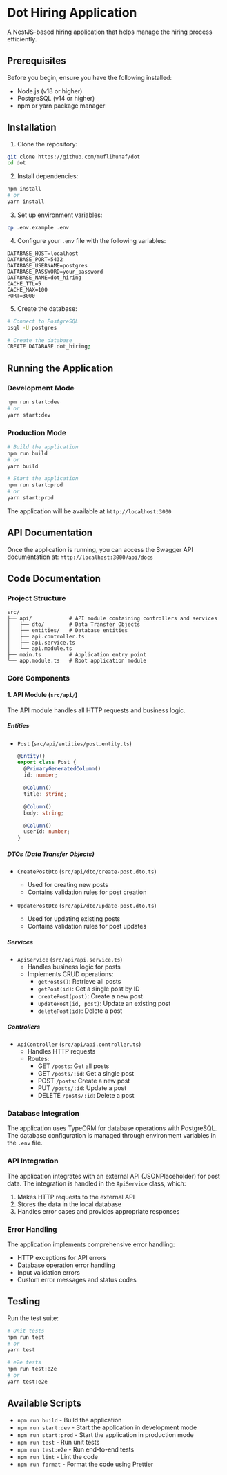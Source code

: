 # Dot Hiring Application

A NestJS-based hiring application that helps manage the hiring process efficiently.

## Prerequisites

Before you begin, ensure you have the following installed:
- Node.js (v18 or higher)
- PostgreSQL (v14 or higher)
- npm or yarn package manager

## Installation

1. Clone the repository:
```bash
git clone https://github.com/muflihunaf/dot
cd dot
```

2. Install dependencies:
```bash
npm install
# or
yarn install
```

3. Set up environment variables:
```bash
cp .env.example .env
```

4. Configure your `.env` file with the following variables:
```env
DATABASE_HOST=localhost
DATABASE_PORT=5432
DATABASE_USERNAME=postgres
DATABASE_PASSWORD=your_password
DATABASE_NAME=dot_hiring
CACHE_TTL=5
CACHE_MAX=100
PORT=3000
```

5. Create the database:
```bash
# Connect to PostgreSQL
psql -U postgres

# Create the database
CREATE DATABASE dot_hiring;
```

## Running the Application

### Development Mode
```bash
npm run start:dev
# or
yarn start:dev
```

### Production Mode
```bash
# Build the application
npm run build
# or
yarn build

# Start the application
npm run start:prod
# or
yarn start:prod
```

The application will be available at `http://localhost:3000`

## API Documentation

Once the application is running, you can access the Swagger API documentation at:
`http://localhost:3000/api/docs`

## Code Documentation

### Project Structure

```
src/
├── api/            # API module containing controllers and services
│   ├── dto/        # Data Transfer Objects
│   ├── entities/   # Database entities
│   ├── api.controller.ts
│   ├── api.service.ts
│   └── api.module.ts
├── main.ts         # Application entry point
└── app.module.ts   # Root application module
```

### Core Components

#### 1. API Module (`src/api/`)
The API module handles all HTTP requests and business logic.

##### Entities
- `Post` (`src/api/entities/post.entity.ts`)
  ```typescript
  @Entity()
  export class Post {
    @PrimaryGeneratedColumn()
    id: number;

    @Column()
    title: string;

    @Column()
    body: string;

    @Column()
    userId: number;
  }
  ```

##### DTOs (Data Transfer Objects)
- `CreatePostDto` (`src/api/dto/create-post.dto.ts`)
  - Used for creating new posts
  - Contains validation rules for post creation

- `UpdatePostDto` (`src/api/dto/update-post.dto.ts`)
  - Used for updating existing posts
  - Contains validation rules for post updates

##### Services
- `ApiService` (`src/api/api.service.ts`)
  - Handles business logic for posts
  - Implements CRUD operations:
    - `getPosts()`: Retrieve all posts
    - `getPost(id)`: Get a single post by ID
    - `createPost(post)`: Create a new post
    - `updatePost(id, post)`: Update an existing post
    - `deletePost(id)`: Delete a post

##### Controllers
- `ApiController` (`src/api/api.controller.ts`)
  - Handles HTTP requests
  - Routes:
    - GET `/posts`: Get all posts
    - GET `/posts/:id`: Get a single post
    - POST `/posts`: Create a new post
    - PUT `/posts/:id`: Update a post
    - DELETE `/posts/:id`: Delete a post

### Database Integration

The application uses TypeORM for database operations with PostgreSQL. The database configuration is managed through environment variables in the `.env` file.

### API Integration

The application integrates with an external API (JSONPlaceholder) for post data. The integration is handled in the `ApiService` class, which:
1. Makes HTTP requests to the external API
2. Stores the data in the local database
3. Handles error cases and provides appropriate responses

### Error Handling

The application implements comprehensive error handling:
- HTTP exceptions for API errors
- Database operation error handling
- Input validation errors
- Custom error messages and status codes

## Testing

Run the test suite:
```bash
# Unit tests
npm run test
# or
yarn test

# e2e tests
npm run test:e2e
# or
yarn test:e2e
```

## Available Scripts

- `npm run build` - Build the application
- `npm run start:dev` - Start the application in development mode
- `npm run start:prod` - Start the application in production mode
- `npm run test` - Run unit tests
- `npm run test:e2e` - Run end-to-end tests
- `npm run lint` - Lint the code
- `npm run format` - Format the code using Prettier
